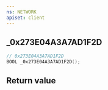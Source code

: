 ```yaml
---
ns: NETWORK
apiset: client
---
```

## _0x273E04A3A7AD1F2D

```c
// 0x273E04A3A7AD1F2D
BOOL _0x273E04A3A7AD1F2D();
```



## Return value

